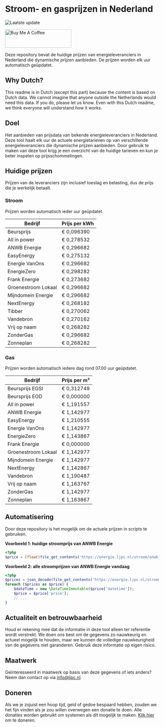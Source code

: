 # Stroom- en gasprijzen in Nederland

![Laatste update](https://img.shields.io/badge/laatste%20update-2024--05--21%2008%3A00%20CET-brightgreen)

<a href="https://www.buymeacoffee.com/Lars-" target="_blank"><img src="https://cdn.buymeacoffee.com/buttons/v2/default-orange.png" alt="Buy Me A Coffee" height="60" style="height: 60px !important;width: 217px !important;" ></a>

Deze repository bevat de huidige prijzen van energieleveranciers in Nederland die dynamische prijzen aanbieden. De prijzen worden elk uur automatisch geüpdatet.

## Why Dutch?

This readme is in Dutch (except this part) because the content is based on Dutch data. We cannot imagine that anyone outside the Netherlands would need this data. If you do, please let us know. Even with this Dutch readme, we think
everyone will understand how it works.

## Doel

Het aanbieden van prijsdata van bekende energieleveranciers in Nederland. Deze tool haalt elk uur de actuele energietarieven op van verschillende energieleveranciers die dynamische prijzen aanbieden. Door gebruik te maken van deze tool
krijg je een overzicht van de huidige tarieven en kun je beter inspelen op prijsschommelingen.

## Huidige prijzen

Prijzen van de leveranciers zijn inclusief toeslag en belasting, dus de prijs die je werkelijk betaalt.

### Stroom

Prijzen worden automatisch ieder uur geüpdatet.

 Bedrijf | Prijs per kWh 
---------|---------------
Beursprijs | € 0,096390
All in power | € 0,278532
ANWB Energie | € 0,296682
EasyEnergy | € 0,275132
Energie VanOns | € 0,296682
EnergieZero | € 0,298282
Frank Energie | € 0,273682
Groenestroom Lokaal | € 0,296682
Mijndomein Energie | € 0,296682
NextEnergy | € 0,268182
Tibber | € 0,270062
Vandebron | € 0,270162
Vrij op naam | € 0,268282
ZonderGas | € 0,296682
Zonneplan | € 0,268282


### Gas

Prijzen worden automatisch iedere dag rond 07.00 uur geüpdatet.

 Bedrijf | Prijs per m³ 
---------|--------------
Beursprijs EGSI | € 0,312749
Beursprijs EOD | € 0,000000
All in power | € 1,191557
ANWB Energie | € 1,142977
EasyEnergy | € 1,210555
Energie VanOns | € 1,142977
EnergieZero | € 1,143867
Frank Energie | € 0,000000
Groenestroom Lokaal | € 1,142977
Mijndomein Energie | € 1,142977
NextEnergy | € 1,142867
Vandebron | € 1,190487
Vrij op naam | € 1,163767
ZonderGas | € 1,142977
Zonneplan | € 1,163867


## Automatisering

Door deze repository is het mogelijk om de actuele prijzen in scripts te gebruiken.

**Voorbeeld 1: huidige stroomprijs van ANWB Energie**

```php
<?php
$price = (float)file_get_contents('https://energie.ljpc.nl/stroom/anwb-energie-nu.txt');

```

**Voorbeeld 2: alle stroomprijzen van ANWB Energie vandaag**

```php
<?php
$prices = json_decode(file_get_contents('https://energie.ljpc.nl/stroom/all-in-power-vandaag.json'),true);
foreach ($prices as $price) {
    $dateTime = new \DateTimeImmutable($price['datetime']);
    $price = $price['price'];
    // ...
}
```

## Actualiteit en betrouwbaarheid

Houd er rekening mee dat de informatie in deze tool alleen ter referentie wordt verstrekt. We doen ons best om de gegevens zo nauwkeurig en actueel mogelijk te houden, maar we kunnen de volledige nauwkeurigheid van de gegevens niet
garanderen. Gebruik deze informatie op eigen risico.

## Maatwerk

Geïnteresseerd in maatwerk op basis van deze gegevens of iets anders? Neem dan contact op
via [info@ljpc.nl](mailto:info@ljpc.nl?subject=Energie%20prijzen).

## Doneren

Als we je zojuist een hoop tijd, geld of gedoe bespaard hebben, zouden we het fijn vinden als je zou willen overwegen een
donatie te doen. Alle donaties worden gebruikt om systemen als dit mogelijk te
maken. [Klik hier](https://www.buymeacoffee.com/Lars-) om te doneren.
